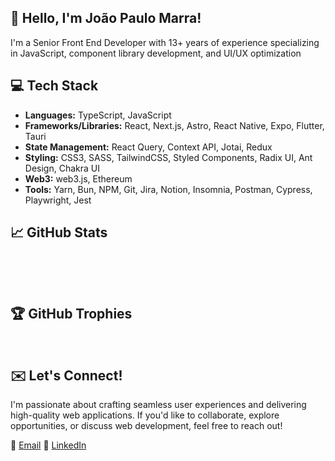 ## 👋 Hello, I'm João Paulo Marra!

I'm a Senior Front End Developer with 13+ years of experience specializing in JavaScript, component library development, and UI/UX optimization

## 💻 Tech Stack

* **Languages:** TypeScript, JavaScript 
* **Frameworks/Libraries:** React, Next.js, Astro, React Native, Expo, Flutter, Tauri
* **State Management:** React Query, Context API, Jotai, Redux
* **Styling:** CSS3, SASS, TailwindCSS, Styled Components, Radix UI, Ant Design, Chakra UI
* **Web3:** web3.js, Ethereum
* **Tools:** Yarn, Bun, NPM, Git, Jira, Notion, Insomnia, Postman, Cypress, Playwright, Jest

## 📈 GitHub Stats

<p align="center">
 <img src="https://github-readme-stats.vercel.app/api/top-langs/?username=joaopaulocmarra&theme=dark&hide_border=true&langs_count=2&include_all_commits=true&count_private=true" alt="" />
</p>

<p align="center">
 <img src="https://github-readme-streak-stats.herokuapp.com/?user=joaopaulocmarra&theme=dark&hide_border=true" alt="" />
</p>

## 🏆 GitHub Trophies

<p align="center">
 <img src="https://github-profile-trophy.vercel.app/?username=joaopaulocmarra&theme=discord&no-frame=true&no-bg=false&margin-w=4" alt="" />
</p>

## ✉️ Let's Connect!

I'm passionate about crafting seamless user experiences and delivering high-quality web applications. If you'd like to collaborate, explore opportunities, or discuss web development, feel free to reach out!


📧 [Email](mailto:joaopaulocmarra@gmail.com)
🔗 [LinkedIn](https://www.linkedin.com/in/joaopaulomarra)
